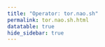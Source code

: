 ```yaml
---
title: "Operator: tor.nao.sh"
permalink: tor.nao.sh.html
datatable: true
hide_sidebar: true
---
```


<div>                        <script type="text/javascript">window.PlotlyConfig = {MathJaxConfig: 'local'};</script>
        <script src="https://cdn.plot.ly/plotly-latest.min.js"></script>                <div id="bd651f0d-2d1e-4b02-a1a5-e7e068839116" class="plotly-graph-div" style="height:100%; width:100%;"></div>            <script type="text/javascript">                                    window.PLOTLYENV=window.PLOTLYENV || {};                                    if (document.getElementById("bd651f0d-2d1e-4b02-a1a5-e7e068839116")) {                    Plotly.newPlot(                        "bd651f0d-2d1e-4b02-a1a5-e7e068839116",                        [{"name": "exit probability (%)", "type": "scatter", "x": ["2019-12-06", "2019-12-07", "2019-12-08", "2019-12-09", "2019-12-10", "2019-12-11", "2019-12-12", "2019-12-13", "2019-12-14", "2019-12-15", "2019-12-16", "2019-12-17", "2019-12-18", "2019-12-19", "2019-12-20", "2019-12-21", "2019-12-22", "2019-12-23", "2019-12-24", "2019-12-25", "2019-12-26", "2019-12-27", "2019-12-28", "2019-12-29", "2019-12-30", "2019-12-31", "2020-01-01", "2020-01-02", "2020-01-03", "2020-01-04", "2020-01-05", "2020-01-06", "2020-01-07", "2020-01-08", "2020-01-09", "2020-01-10", "2020-01-11", "2020-01-12", "2020-01-13", "2020-01-14", "2020-01-15", "2020-01-16", "2020-01-17", "2020-01-18", "2020-01-19", "2020-01-20", "2020-01-21", "2020-01-22", "2020-01-23", "2020-01-24", "2020-01-25", "2020-01-26", "2020-01-27", "2020-01-28", "2020-01-29", "2020-01-30", "2020-01-31", "2020-02-01", "2020-02-02", "2020-02-03", "2020-02-04", "2020-02-05", "2020-02-06", "2020-02-07", "2020-02-08", "2020-02-09", "2020-02-10", "2020-02-11", "2020-02-12", "2020-02-13", "2020-02-14", "2020-02-15", "2020-02-16", "2020-02-17", "2020-02-18", "2020-02-19", "2020-02-20", "2020-02-21", "2020-02-22", "2020-02-23", "2020-02-24", "2020-02-25", "2020-02-26", "2020-02-27", "2020-02-28", "2020-02-29", "2020-02-29", "2020-02-29", "2020-02-29", "2020-02-29", "2020-02-29", "2020-02-29", "2020-02-29", "2020-02-29", "2020-02-29", "2020-02-29", "2020-02-29", "2020-02-29", "2020-02-29", "2020-02-29", "2020-02-29", "2020-02-29", "2020-02-29", "2020-02-29", "2020-02-29", "2020-02-29", "2020-02-29", "2020-02-29", "2020-02-29", "2020-03-01", "2020-03-02", "2020-03-03", "2020-03-04", "2020-03-05", "2020-03-06", "2020-03-07", "2020-03-08", "2020-03-09", "2020-03-10", "2020-03-11", "2020-03-12", "2020-03-13", "2020-03-14", "2020-03-15", "2020-03-16", "2020-03-17", "2020-03-18", "2020-03-19", "2020-03-20", "2020-03-21", "2020-03-22", "2020-03-23", "2020-03-24", "2020-03-25", "2020-03-26", "2020-03-27", "2020-03-28", "2020-03-29", "2020-03-30", "2020-03-31", "2020-04-01", "2020-04-02", "2020-04-03", "2020-04-04", "2020-04-05", "2020-04-06", "2020-04-07", "2020-04-08", "2020-04-09", "2020-04-10", "2020-04-11", "2020-04-12", "2020-04-13", "2020-04-14", "2020-04-15", "2020-04-16", "2020-04-17", "2020-04-18", "2020-04-19", "2020-04-20", "2020-04-21", "2020-04-22", "2020-04-23", "2020-04-24", "2020-04-25", "2020-04-26", "2020-04-27", "2020-04-28", "2020-04-29", "2020-04-30", "2020-05-01", "2020-05-02", "2020-05-03", "2020-05-04", "2020-05-05", "2020-05-06", "2020-05-07", "2020-05-08", "2020-05-09", "2020-05-10", "2020-05-12", "2020-05-12", "2020-05-13", "2020-05-14", "2020-05-15", "2020-05-16", "2020-05-17", "2020-05-18", "2020-05-19", "2020-05-20", "2020-05-20", "2020-05-20", "2020-05-20", "2020-05-20", "2020-05-20", "2020-05-20", "2020-05-20", "2020-05-20", "2020-05-20", "2020-05-20", "2020-05-20", "2020-05-20", "2020-05-20", "2020-05-20", "2020-05-20", "2020-05-20", "2020-05-20", "2020-05-20", "2020-05-20", "2020-05-21", "2020-05-21", "2020-05-21", "2020-05-21", "2020-05-21", "2020-05-21", "2020-05-21", "2020-05-21", "2020-05-21", "2020-05-21", "2020-05-21", "2020-05-21", "2020-05-21", "2020-05-21", "2020-05-21", "2020-05-21", "2020-05-21", "2020-05-21", "2020-05-21", "2020-05-21", "2020-05-21", "2020-05-21", "2020-05-21", "2020-05-22", "2020-05-22", "2020-05-22", "2020-05-22", "2020-05-22", "2020-05-22", "2020-05-22", "2020-05-22", "2020-05-22", "2020-05-22", "2020-05-22", "2020-05-22", "2020-05-22", "2020-05-22", "2020-05-22", "2020-05-22", "2020-05-22", "2020-05-22", "2020-05-22", "2020-05-22", "2020-05-22", "2020-05-22", "2020-05-22", "2020-05-22", "2020-05-23", "2020-05-24", "2020-05-25", "2020-05-26", "2020-05-27", "2020-05-28", "2020-05-29", "2020-05-30", "2020-05-31", "2020-06-01", "2020-06-02", "2020-06-03", "2020-06-04", "2020-06-05", "2020-06-06", "2020-06-07", "2020-06-08", "2020-06-09", "2020-06-10", "2020-06-11", "2020-06-12", "2020-06-13", "2020-06-14", "2020-06-15", "2020-06-16", "2020-06-17", "2020-06-18", "2020-06-19", "2020-06-20", "2020-06-21", "2020-06-22", "2020-06-22", "2020-06-22", "2020-06-22", "2020-06-22", "2020-06-22", "2020-06-22", "2020-06-22", "2020-06-22", "2020-06-22", "2020-06-22", "2020-06-22", "2020-06-22", "2020-06-22", "2020-06-22", "2020-06-22", "2020-06-22", "2020-06-22", "2020-06-22", "2020-06-22", "2020-06-22", "2020-06-22", "2020-06-22", "2020-06-22", "2020-06-23", "2020-06-24", "2020-06-25", "2020-06-26", "2020-06-27", "2020-06-28", "2020-06-29", "2020-06-30", "2020-07-01", "2020-07-02", "2020-07-03", "2020-07-04", "2020-07-05", "2020-07-06", "2020-07-07", "2020-07-08", "2020-07-09", "2020-07-10", "2020-07-11", "2020-07-12", "2020-07-13", "2020-07-14", "2020-07-15", "2020-07-16", "2020-07-17", "2020-07-18", "2020-07-19", "2020-07-20", "2020-07-21", "2020-07-22", "2020-07-23", "2020-07-24", "2020-07-25", "2020-07-26", "2020-07-27", "2020-07-28", "2020-07-29", "2020-07-30", "2020-07-31", "2020-08-01", "2020-08-02", "2020-08-03", "2020-08-04", "2020-08-04", "2020-08-05", "2020-08-06", "2020-08-07", "2020-08-08", "2020-08-09", "2020-08-10", "2020-08-11", "2020-08-12", "2020-08-13", "2020-08-14", "2020-08-15", "2020-08-16", "2020-08-17", "2020-08-18", "2020-08-19", "2020-08-20", "2020-08-21", "2020-08-22", "2020-08-23", "2020-08-24", "2020-08-25", "2020-08-26", "2020-08-27", "2020-08-28", "2020-08-29", "2020-08-30", "2020-08-31", "2020-09-01", "2020-09-02", "2020-09-03", "2020-09-04", "2020-09-05", "2020-09-06", "2020-09-08", "2020-09-09", "2020-09-10", "2020-09-11", "2020-09-12", "2020-09-13", "2020-09-14", "2020-09-15", "2020-09-16", "2020-09-17", "2020-09-18", "2020-09-19", "2020-09-20", "2020-09-21", "2020-09-22", "2020-09-23", "2020-09-24", "2020-09-25", "2020-09-26", "2020-09-27", "2020-09-28", "2020-09-29", "2020-09-30", "2020-10-01", "2020-10-02", "2020-10-03", "2020-10-04", "2020-10-05", "2020-10-06", "2020-10-07", "2020-10-08", "2020-10-09", "2020-10-10", "2020-10-11", "2020-10-12", "2020-10-13", "2020-10-14", "2020-10-15", "2020-10-16", "2020-10-17", "2020-10-18", "2020-10-19", "2020-10-20", "2020-10-21", "2020-10-22", "2020-10-23", "2020-10-24", "2020-10-25", "2020-10-26", "2020-10-27", "2020-10-28", "2020-10-30", "2020-10-31", "2020-11-01", "2020-11-02", "2020-11-03", "2020-11-04", "2020-11-05", "2020-11-06", "2020-11-07", "2020-11-08", "2020-11-09", "2020-11-10", "2020-11-11", "2020-11-12", "2020-11-13", "2020-11-14", "2020-11-15", "2020-11-17", "2020-11-18", "2020-11-19", "2020-11-20", "2020-11-21", "2020-11-22", "2020-11-23", "2020-11-24", "2020-11-25", "2020-11-26", "2020-11-27", "2020-11-28", "2020-11-29", "2020-11-30", "2020-12-01", "2020-12-02", "2020-12-03", "2020-12-04", "2020-12-05", "2020-12-06", "2020-12-07", "2020-12-09", "2020-12-10", "2020-12-11", "2020-12-12", "2020-12-13", "2020-12-14", "2020-12-16", "2020-12-19", "2020-12-20", "2020-12-22", "2020-12-24", "2020-12-25", "2020-12-26", "2020-12-27", "2020-12-28", "2020-12-29", "2020-12-30", "2020-12-31", "2021-01-01", "2021-01-02", "2021-01-03", "2021-01-04", "2021-01-05", "2021-01-07", "2021-01-08", "2021-01-09", "2021-01-10", "2021-01-11", "2021-01-12", "2021-01-13", "2021-01-14", "2021-01-15", "2021-01-16", "2021-01-17", "2021-01-18", "2021-01-19", "2021-01-20", "2021-01-21", "2021-01-22", "2021-01-23", "2021-01-24", "2021-01-25", "2021-01-26", "2021-01-27", "2021-01-28", "2021-01-29", "2021-01-30", "2021-01-31", "2021-02-01", "2021-02-02", "2021-02-03", "2021-02-04", "2021-02-05", "2021-02-06", "2021-02-07", "2021-02-08", "2021-02-09", "2021-02-10", "2021-02-11", "2021-02-12", "2021-02-13", "2021-02-14", "2021-02-15", "2021-02-16", "2021-02-17", "2021-02-18", "2021-02-19", "2021-02-20", "2021-02-21", "2021-02-22", "2021-02-23", "2021-02-24", "2021-02-25", "2021-02-26", "2021-02-27", "2021-02-28", "2021-03-01", "2021-03-02", "2021-03-03", "2021-03-04", "2021-03-05", "2021-03-06", "2021-03-07", "2021-03-08", "2021-03-09", "2021-03-10", "2021-03-11", "2021-03-13", "2021-03-14", "2021-03-15", "2021-03-16", "2021-03-17", "2021-03-18", "2021-03-19", "2021-03-20", "2021-03-21", "2021-03-22", "2021-03-23", "2021-03-24", "2021-03-25", "2021-03-26", "2021-03-27", "2021-03-28", "2021-03-29", "2021-03-30", "2021-03-31", "2021-04-01", "2021-04-02", "2021-04-03", "2021-04-04", "2021-04-05", "2021-04-06", "2021-04-07", "2021-04-08", "2021-04-09", "2021-04-10", "2021-04-11", "2021-04-12", "2021-04-13", "2021-04-14", "2021-04-15", "2021-04-16", "2021-04-17", "2021-04-18", "2021-04-19", "2021-04-20", "2021-04-21", "2021-04-22", "2021-04-23", "2021-04-24", "2021-04-25", "2021-04-26", "2021-04-27", "2021-04-28", "2021-04-29", "2021-04-30", "2021-05-01", "2021-05-02", "2021-05-03", "2021-05-04", "2021-05-05", "2021-05-06", "2021-05-07", "2021-05-08", "2021-05-09", "2021-05-10", "2021-05-11", "2021-05-12", "2021-05-13", "2021-05-14", "2021-05-15", "2021-05-16", "2021-05-17", "2021-05-18", "2021-05-19", "2021-05-20", "2021-05-21", "2021-05-22", "2021-05-23", "2021-05-24", "2021-05-25", "2021-05-26", "2021-05-27", "2021-05-28", "2021-05-29", "2021-05-30", "2021-05-31", "2021-06-01", "2021-06-02", "2021-06-03", "2021-06-04", "2021-06-05", "2021-06-06", "2021-06-07", "2021-06-09", "2021-06-10", "2021-06-11", "2021-06-12", "2021-06-13", "2021-06-14", "2021-06-15", "2021-06-16", "2021-06-17", "2021-06-18", "2021-06-19", "2021-06-20", "2021-06-21", "2021-06-22", "2021-06-23", "2021-06-24", "2021-06-25", "2021-06-26", "2021-06-27", "2021-06-28", "2021-06-29", "2021-06-30", "2021-07-01", "2021-07-02", "2021-07-03", "2021-07-04", "2021-07-05", "2021-07-06", "2021-07-07", "2021-07-08", "2021-07-09", "2021-07-10", "2021-07-11", "2021-07-12", "2021-07-13", "2021-07-14", "2021-07-15", "2021-07-16", "2021-07-17", "2021-07-18", "2021-07-19", "2021-07-20"], "xaxis": "x", "y": [0.0, 0.0, 0.0, 0.0, 0.0, 0.0, 0.0, 0.0, 0.0, 0.0, 0.0, 0.0, 0.0, 0.0, 0.0, 0.0, 0.0, 0.0, 0.0, 0.0, 0.0, 0.0, 0.0, 0.0, 0.0, 0.0, 0.0, 0.0, 0.0, 0.0, 0.0, 0.0, 0.0, 0.0, 0.0, 0.0, 0.0, 0.0, 0.0, 0.0, 0.0, 0.0, 0.0, 0.0, 0.0, 0.0, 0.0, 0.0, 0.0, 0.0, 0.0, 0.0, 0.0, 0.0, 0.0, 0.0, 0.0, 0.0, 0.0, 0.0, 0.0, 0.0, 0.0, 0.0, 0.0, 0.0, 0.0, 0.0, 0.0, 0.0, 0.0, 0.0, 0.0, 0.0, 0.0, 0.0, 0.0, 0.0, 0.0, 0.0, 0.0, 0.0, 0.0, 0.0, 0.0, 0.0, 0.0, 0.0, 0.0, 0.0, 0.0, 0.0, 0.0, 0.0, 0.0, 0.0, 0.0, 0.0, 0.0, 0.0, 0.0, 0.0, 0.0, 0.0, 0.0, 0.0, 0.0, 0.0, 0.0, 0.0, 0.0, 0.0, 0.0, 0.0, 0.0, 0.0, 0.0, 0.0, 0.0, 0.0, 0.0, 0.0, 0.0, 0.0, 0.0, 0.0, 0.0, 0.0, 0.0, 0.0, 0.0, 0.0, 0.0, 0.0, 0.0, 0.0, 0.0, 0.0, 0.0, 0.0, 0.0, 0.0, 0.0, 0.0, 0.0, 0.0, 0.0, 0.0, 0.0, 0.0, 0.0, 0.0, 0.0, 0.0, 0.0, 0.0, 0.0, 0.0, 0.0, 0.0, 0.0, 0.0, 0.0, 0.0, 0.0, 0.0, 0.0, 0.0, 0.0, 0.0, 0.0, 0.0, 0.0, 0.0, 0.0, 0.0, 0.0, 0.0, 0.0, 0.0, 0.0, 0.0, 0.0, 0.0, 0.0, 0.0, 0.0, 0.0, 0.0, 0.0, 0.0, 0.0, 0.0, 0.0, 0.0, 0.0, 0.0, 0.0, 0.0, 0.0, 0.0, 0.0, 0.0, 0.0, 0.0, 0.0, 0.0, 0.0, 0.0, 0.0, 0.0, 0.0, 0.0, 0.0, 0.0, 0.0, 0.0, 0.0, 0.0, 0.0, 0.0, 0.0, 0.0, 0.0, 0.0, 0.0, 0.0, 0.0, 0.0, 0.0, 0.0, 0.0, 0.0, 0.0, 0.0, 0.0, 0.0, 0.0, 0.0, 0.0, 0.0, 0.0, 0.0, 0.0, 0.0, 0.0, 0.0, 0.0, 0.0, 0.0, 0.0, 0.0, 0.0, 0.0, 0.0, 0.0, 0.0, 0.0, 0.0, 0.0, 0.0, 0.0, 0.0, 0.0, 0.0, 0.0, 0.0, 0.0, 0.0, 0.0, 0.0, 0.0, 0.0, 0.0, 0.0, 0.0, 0.0, 0.0, 0.0, 0.0, 0.0, 0.0, 0.0, 0.0, 0.0, 0.0, 0.0, 0.0, 0.0, 0.0, 0.0, 0.0, 0.0, 0.0, 0.0, 0.0, 0.0, 0.0, 0.0, 0.0, 0.0, 0.0, 0.0, 0.0, 0.0, 0.0, 0.0, 0.0, 0.0, 0.0, 0.0, 0.0, 0.0, 0.0, 0.0, 0.0, 0.0, 0.0, 0.0, 0.0, 0.0, 0.0, 0.0, 0.0, 0.0, 0.0, 0.0, 0.0, 0.0, 0.0, 0.0, 0.0, 0.0, 0.0, 0.0, 0.0, 0.0, 0.0, 0.0, 0.0, 0.0, 0.0, 0.0, 0.0, 0.0, 0.0, 0.0, 0.0, 0.0, 0.0, 0.0, 0.0, 0.0, 0.0, 0.0, 0.0, 0.0, 0.0, 0.0, 0.0, 0.0, 0.0, 0.0, 0.0, 0.0, 0.0, 0.0, 0.0, 0.0, 0.0, 0.0, 0.0, 0.0, 0.0, 0.0, 0.0, 0.0, 0.0, 0.0, 0.0, 0.0, 0.0, 0.0, 0.0, 0.0, 0.0, 0.0, null, 0.0, 0.0, 0.0, 0.0, 0.0, 0.0, 0.0, 0.0, 0.0, 0.0, 0.0, 0.0, 0.0, 0.0, 0.0, 0.0, 0.0, 0.0, 0.0, 0.0, 0.0, 0.0, 0.0, 0.0, 0.0, 0.0, 0.0, 0.0, 0.0, 0.0, 0.0, 0.0, 0.0, 0.0, 0.0, 0.0, 0.0, 0.0, 0.0, 0.0, 0.0, 0.0, 0.0, 0.0, 0.0, 0.0, 0.0, 0.0, 0.0, 0.0, 0.0, 0.0, 0.0, 0.0, 0.0, 0.0, 0.0, 0.0, 0.0, 0.0, 0.0, 0.0, 0.0, 0.0, 0.0, 0.0, 0.0, 0.0, 0.0, 0.0, 0.0, 0.0, 0.0, 0.0, 0.0, 0.0, 0.0, 0.0, 0.0, 0.0, 0.0, 0.0, 0.0, 0.0, 0.0, 0.0, 0.0, 0.0, 0.0, 0.0, 0.0, 0.0, 0.0, 0.0, 0.0, 0.0, 0.0, 0.0, 0.0, 0.0, 0.0, 0.0, 0.0, 0.0, 0.0, 0.0, 0.0, 0.0, 0.0, 0.0, 0.0, 0.0, 0.0, 0.0, 0.0, 0.0, 0.0, 0.0, 0.0, 0.0, 0.0, 0.0, 0.0, 0.0, 0.0, 0.0, 0.0, 0.0, 0.0, 0.0, 0.0, 0.0, 0.0, 0.0, 0.0, 0.0, 0.0, 0.0, 0.0, 0.0, 0.0, 0.0, 0.0, 0.0, 0.0, 0.0, 0.0, 0.0, 0.0, 0.0, 0.0, 0.0, 0.0, 0.0, 0.0, 0.0, 0.0, 0.0, 0.0, 0.0, 0.0, 0.0, 0.0, 0.0, 0.0, 0.0, 0.0, 0.0, 0.0, 0.0, 0.0, 0.0, 0.0, 0.0, 0.0, 0.0, 0.0, 0.0, 0.0, 0.0, 0.0, 0.0, 0.0, 0.0, 0.0, 0.0, 0.0, 0.0, 0.0, 0.0, 0.0, 0.0, 0.0, 0.0, 0.0, 0.0, 0.0, 0.0, 0.0, 0.0, 0.0, 0.0, 0.0, 0.0, 0.0, 0.0, 0.0, 0.0, 0.0, 0.0, 0.0, 0.0, 0.0, 0.0, 0.0, 0.0, 0.0, 0.0, 0.0, 0.0, 0.0, 0.0, 0.0, 0.0, 0.0, 0.0, 0.0, 0.0, 0.0, 0.0, 0.0, 0.0, 0.0, 0.0, 0.0, 0.0, 0.0, 0.0, 0.0, 0.0, 0.0, 0.0, 0.0, 0.0, 0.0, 0.0, 0.0, 0.0, 0.0, 0.0, 0.0, 0.0, 0.0, 0.0, 0.0, 0.0, 0.0, 0.0, 0.0, 0.0, 0.0, 0.0, 0.0, 0.0, 0.0, 0.0, 0.0, 0.0, 0.0, 0.0, 0.0, 0.0, 0.0, 0.0, 0.0, 0.0, 0.0, 0.0, 0.0, 0.0, 0.0, 0.0, 0.0, 0.0, 0.0, 0.0, 0.0, 0.0, 0.0, 0.0, 0.0, 0.0, 0.0, 0.0, 0.0, 0.0, 0.0, 0.0, 0.0, 0.0, 0.0, 0.0, 0.0, 0.0], "yaxis": "y"}, {"name": "guard probability (%)", "type": "scatter", "x": ["2019-12-06", "2019-12-07", "2019-12-08", "2019-12-09", "2019-12-10", "2019-12-11", "2019-12-12", "2019-12-13", "2019-12-14", "2019-12-15", "2019-12-16", "2019-12-17", "2019-12-18", "2019-12-19", "2019-12-20", "2019-12-21", "2019-12-22", "2019-12-23", "2019-12-24", "2019-12-25", "2019-12-26", "2019-12-27", "2019-12-28", "2019-12-29", "2019-12-30", "2019-12-31", "2020-01-01", "2020-01-02", "2020-01-03", "2020-01-04", "2020-01-05", "2020-01-06", "2020-01-07", "2020-01-08", "2020-01-09", "2020-01-10", "2020-01-11", "2020-01-12", "2020-01-13", "2020-01-14", "2020-01-15", "2020-01-16", "2020-01-17", "2020-01-18", "2020-01-19", "2020-01-20", "2020-01-21", "2020-01-22", "2020-01-23", "2020-01-24", "2020-01-25", "2020-01-26", "2020-01-27", "2020-01-28", "2020-01-29", "2020-01-30", "2020-01-31", "2020-02-01", "2020-02-02", "2020-02-03", "2020-02-04", "2020-02-05", "2020-02-06", "2020-02-07", "2020-02-08", "2020-02-09", "2020-02-10", "2020-02-11", "2020-02-12", "2020-02-13", "2020-02-14", "2020-02-15", "2020-02-16", "2020-02-17", "2020-02-18", "2020-02-19", "2020-02-20", "2020-02-21", "2020-02-22", "2020-02-23", "2020-02-24", "2020-02-25", "2020-02-26", "2020-02-27", "2020-02-28", "2020-02-29", "2020-02-29", "2020-02-29", "2020-02-29", "2020-02-29", "2020-02-29", "2020-02-29", "2020-02-29", "2020-02-29", "2020-02-29", "2020-02-29", "2020-02-29", "2020-02-29", "2020-02-29", "2020-02-29", "2020-02-29", "2020-02-29", "2020-02-29", "2020-02-29", "2020-02-29", "2020-02-29", "2020-02-29", "2020-02-29", "2020-02-29", "2020-03-01", "2020-03-02", "2020-03-03", "2020-03-04", "2020-03-05", "2020-03-06", "2020-03-07", "2020-03-08", "2020-03-09", "2020-03-10", "2020-03-11", "2020-03-12", "2020-03-13", "2020-03-14", "2020-03-15", "2020-03-16", "2020-03-17", "2020-03-18", "2020-03-19", "2020-03-20", "2020-03-21", "2020-03-22", "2020-03-23", "2020-03-24", "2020-03-25", "2020-03-26", "2020-03-27", "2020-03-28", "2020-03-29", "2020-03-30", "2020-03-31", "2020-04-01", "2020-04-02", "2020-04-03", "2020-04-04", "2020-04-05", "2020-04-06", "2020-04-07", "2020-04-08", "2020-04-09", "2020-04-10", "2020-04-11", "2020-04-12", "2020-04-13", "2020-04-14", "2020-04-15", "2020-04-16", "2020-04-17", "2020-04-18", "2020-04-19", "2020-04-20", "2020-04-21", "2020-04-22", "2020-04-23", "2020-04-24", "2020-04-25", "2020-04-26", "2020-04-27", "2020-04-28", "2020-04-29", "2020-04-30", "2020-05-01", "2020-05-02", "2020-05-03", "2020-05-04", "2020-05-05", "2020-05-06", "2020-05-07", "2020-05-08", "2020-05-09", "2020-05-10", "2020-05-12", "2020-05-12", "2020-05-13", "2020-05-14", "2020-05-15", "2020-05-16", "2020-05-17", "2020-05-18", "2020-05-19", "2020-05-20", "2020-05-20", "2020-05-20", "2020-05-20", "2020-05-20", "2020-05-20", "2020-05-20", "2020-05-20", "2020-05-20", "2020-05-20", "2020-05-20", "2020-05-20", "2020-05-20", "2020-05-20", "2020-05-20", "2020-05-20", "2020-05-20", "2020-05-20", "2020-05-20", "2020-05-20", "2020-05-21", "2020-05-21", "2020-05-21", "2020-05-21", "2020-05-21", "2020-05-21", "2020-05-21", "2020-05-21", "2020-05-21", "2020-05-21", "2020-05-21", "2020-05-21", "2020-05-21", "2020-05-21", "2020-05-21", "2020-05-21", "2020-05-21", "2020-05-21", "2020-05-21", "2020-05-21", "2020-05-21", "2020-05-21", "2020-05-21", "2020-05-22", "2020-05-22", "2020-05-22", "2020-05-22", "2020-05-22", "2020-05-22", "2020-05-22", "2020-05-22", "2020-05-22", "2020-05-22", "2020-05-22", "2020-05-22", "2020-05-22", "2020-05-22", "2020-05-22", "2020-05-22", "2020-05-22", "2020-05-22", "2020-05-22", "2020-05-22", "2020-05-22", "2020-05-22", "2020-05-22", "2020-05-22", "2020-05-23", "2020-05-24", "2020-05-25", "2020-05-26", "2020-05-27", "2020-05-28", "2020-05-29", "2020-05-30", "2020-05-31", "2020-06-01", "2020-06-02", "2020-06-03", "2020-06-04", "2020-06-05", "2020-06-06", "2020-06-07", "2020-06-08", "2020-06-09", "2020-06-10", "2020-06-11", "2020-06-12", "2020-06-13", "2020-06-14", "2020-06-15", "2020-06-16", "2020-06-17", "2020-06-18", "2020-06-19", "2020-06-20", "2020-06-21", "2020-06-22", "2020-06-22", "2020-06-22", "2020-06-22", "2020-06-22", "2020-06-22", "2020-06-22", "2020-06-22", "2020-06-22", "2020-06-22", "2020-06-22", "2020-06-22", "2020-06-22", "2020-06-22", "2020-06-22", "2020-06-22", "2020-06-22", "2020-06-22", "2020-06-22", "2020-06-22", "2020-06-22", "2020-06-22", "2020-06-22", "2020-06-22", "2020-06-23", "2020-06-24", "2020-06-25", "2020-06-26", "2020-06-27", "2020-06-28", "2020-06-29", "2020-06-30", "2020-07-01", "2020-07-02", "2020-07-03", "2020-07-04", "2020-07-05", "2020-07-06", "2020-07-07", "2020-07-08", "2020-07-09", "2020-07-10", "2020-07-11", "2020-07-12", "2020-07-13", "2020-07-14", "2020-07-15", "2020-07-16", "2020-07-17", "2020-07-18", "2020-07-19", "2020-07-20", "2020-07-21", "2020-07-22", "2020-07-23", "2020-07-24", "2020-07-25", "2020-07-26", "2020-07-27", "2020-07-28", "2020-07-29", "2020-07-30", "2020-07-31", "2020-08-01", "2020-08-02", "2020-08-03", "2020-08-04", "2020-08-04", "2020-08-05", "2020-08-06", "2020-08-07", "2020-08-08", "2020-08-09", "2020-08-10", "2020-08-11", "2020-08-12", "2020-08-13", "2020-08-14", "2020-08-15", "2020-08-16", "2020-08-17", "2020-08-18", "2020-08-19", "2020-08-20", "2020-08-21", "2020-08-22", "2020-08-23", "2020-08-24", "2020-08-25", "2020-08-26", "2020-08-27", "2020-08-28", "2020-08-29", "2020-08-30", "2020-08-31", "2020-09-01", "2020-09-02", "2020-09-03", "2020-09-04", "2020-09-05", "2020-09-06", "2020-09-08", "2020-09-09", "2020-09-10", "2020-09-11", "2020-09-12", "2020-09-13", "2020-09-14", "2020-09-15", "2020-09-16", "2020-09-17", "2020-09-18", "2020-09-19", "2020-09-20", "2020-09-21", "2020-09-22", "2020-09-23", "2020-09-24", "2020-09-25", "2020-09-26", "2020-09-27", "2020-09-28", "2020-09-29", "2020-09-30", "2020-10-01", "2020-10-02", "2020-10-03", "2020-10-04", "2020-10-05", "2020-10-06", "2020-10-07", "2020-10-08", "2020-10-09", "2020-10-10", "2020-10-11", "2020-10-12", "2020-10-13", "2020-10-14", "2020-10-15", "2020-10-16", "2020-10-17", "2020-10-18", "2020-10-19", "2020-10-20", "2020-10-21", "2020-10-22", "2020-10-23", "2020-10-24", "2020-10-25", "2020-10-26", "2020-10-27", "2020-10-28", "2020-10-30", "2020-10-31", "2020-11-01", "2020-11-02", "2020-11-03", "2020-11-04", "2020-11-05", "2020-11-06", "2020-11-07", "2020-11-08", "2020-11-09", "2020-11-10", "2020-11-11", "2020-11-12", "2020-11-13", "2020-11-14", "2020-11-15", "2020-11-17", "2020-11-18", "2020-11-19", "2020-11-20", "2020-11-21", "2020-11-22", "2020-11-23", "2020-11-24", "2020-11-25", "2020-11-26", "2020-11-27", "2020-11-28", "2020-11-29", "2020-11-30", "2020-12-01", "2020-12-02", "2020-12-03", "2020-12-04", "2020-12-05", "2020-12-06", "2020-12-07", "2020-12-09", "2020-12-10", "2020-12-11", "2020-12-12", "2020-12-13", "2020-12-14", "2020-12-16", "2020-12-19", "2020-12-20", "2020-12-22", "2020-12-24", "2020-12-25", "2020-12-26", "2020-12-27", "2020-12-28", "2020-12-29", "2020-12-30", "2020-12-31", "2021-01-01", "2021-01-02", "2021-01-03", "2021-01-04", "2021-01-05", "2021-01-07", "2021-01-08", "2021-01-09", "2021-01-10", "2021-01-11", "2021-01-12", "2021-01-13", "2021-01-14", "2021-01-15", "2021-01-16", "2021-01-17", "2021-01-18", "2021-01-19", "2021-01-20", "2021-01-21", "2021-01-22", "2021-01-23", "2021-01-24", "2021-01-25", "2021-01-26", "2021-01-27", "2021-01-28", "2021-01-29", "2021-01-30", "2021-01-31", "2021-02-01", "2021-02-02", "2021-02-03", "2021-02-04", "2021-02-05", "2021-02-06", "2021-02-07", "2021-02-08", "2021-02-09", "2021-02-10", "2021-02-11", "2021-02-12", "2021-02-13", "2021-02-14", "2021-02-15", "2021-02-16", "2021-02-17", "2021-02-18", "2021-02-19", "2021-02-20", "2021-02-21", "2021-02-22", "2021-02-23", "2021-02-24", "2021-02-25", "2021-02-26", "2021-02-27", "2021-02-28", "2021-03-01", "2021-03-02", "2021-03-03", "2021-03-04", "2021-03-05", "2021-03-06", "2021-03-07", "2021-03-08", "2021-03-09", "2021-03-10", "2021-03-11", "2021-03-13", "2021-03-14", "2021-03-15", "2021-03-16", "2021-03-17", "2021-03-18", "2021-03-19", "2021-03-20", "2021-03-21", "2021-03-22", "2021-03-23", "2021-03-24", "2021-03-25", "2021-03-26", "2021-03-27", "2021-03-28", "2021-03-29", "2021-03-30", "2021-03-31", "2021-04-01", "2021-04-02", "2021-04-03", "2021-04-04", "2021-04-05", "2021-04-06", "2021-04-07", "2021-04-08", "2021-04-09", "2021-04-10", "2021-04-11", "2021-04-12", "2021-04-13", "2021-04-14", "2021-04-15", "2021-04-16", "2021-04-17", "2021-04-18", "2021-04-19", "2021-04-20", "2021-04-21", "2021-04-22", "2021-04-23", "2021-04-24", "2021-04-25", "2021-04-26", "2021-04-27", "2021-04-28", "2021-04-29", "2021-04-30", "2021-05-01", "2021-05-02", "2021-05-03", "2021-05-04", "2021-05-05", "2021-05-06", "2021-05-07", "2021-05-08", "2021-05-09", "2021-05-10", "2021-05-11", "2021-05-12", "2021-05-13", "2021-05-14", "2021-05-15", "2021-05-16", "2021-05-17", "2021-05-18", "2021-05-19", "2021-05-20", "2021-05-21", "2021-05-22", "2021-05-23", "2021-05-24", "2021-05-25", "2021-05-26", "2021-05-27", "2021-05-28", "2021-05-29", "2021-05-30", "2021-05-31", "2021-06-01", "2021-06-02", "2021-06-03", "2021-06-04", "2021-06-05", "2021-06-06", "2021-06-07", "2021-06-09", "2021-06-10", "2021-06-11", "2021-06-12", "2021-06-13", "2021-06-14", "2021-06-15", "2021-06-16", "2021-06-17", "2021-06-18", "2021-06-19", "2021-06-20", "2021-06-21", "2021-06-22", "2021-06-23", "2021-06-24", "2021-06-25", "2021-06-26", "2021-06-27", "2021-06-28", "2021-06-29", "2021-06-30", "2021-07-01", "2021-07-02", "2021-07-03", "2021-07-04", "2021-07-05", "2021-07-06", "2021-07-07", "2021-07-08", "2021-07-09", "2021-07-10", "2021-07-11", "2021-07-12", "2021-07-13", "2021-07-14", "2021-07-15", "2021-07-16", "2021-07-17", "2021-07-18", "2021-07-19", "2021-07-20"], "xaxis": "x", "y": [0.0, 0.0, 0.0, 0.0, 0.0, 0.0, 0.0, 0.0, 0.0, 0.0, 0.0, 0.0, 0.0, 0.0, 0.0, 0.0, 0.0, 0.0, 0.0, 0.0, 0.0, 0.0, 0.0, 0.0, 0.0, 0.0, 0.0, 0.0, 0.0, 0.0, 0.0, 0.0, 0.0, 0.0, 0.0, 0.0, 0.0, 0.0, 0.0, 0.0, 0.0, 0.0, 0.0, 0.0, 0.0, 0.0, 0.0, 0.0, 0.0, 0.0, 0.0, 0.0, 0.0, 0.0, 0.0, 0.01, 0.01, 0.0, 0.01, 0.0, 0.0, 0.01, 0.01, 0.01, 0.0, 0.0, 0.0, 0.0, 0.0, 0.0, 0.0, 0.0, 0.0, 0.0, 0.0, 0.0, 0.0, 0.0, 0.0, 0.0, 0.0, 0.0, 0.0, 0.0, 0.0, 0.0, 0.0, 0.0, 0.0, 0.0, 0.0, 0.0, 0.0, 0.0, 0.0, 0.0, 0.0, 0.0, 0.0, 0.0, 0.0, 0.0, 0.0, 0.0, 0.0, 0.0, 0.0, 0.0, 0.0, 0.0, 0.0, 0.0, 0.0, 0.0, 0.0, 0.0, 0.0, 0.0, 0.0, 0.0, 0.0, 0.0, 0.0, 0.0, 0.0, 0.0, 0.0, 0.0, 0.0, 0.0, 0.0, 0.0, 0.0, 0.0, 0.0, 0.0, 0.0, 0.0, 0.0, 0.0, 0.0, 0.0, 0.0, 0.0, 0.0, 0.0, 0.0, 0.0, 0.0, 0.0, 0.0, 0.0, 0.0, 0.0, 0.0, 0.0, 0.0, 0.0, 0.0, 0.0, 0.0, 0.0, 0.0, 0.0, 0.0, 0.0, 0.0, 0.0, 0.0, 0.0, 0.0, 0.0, 0.0, 0.0, 0.0, 0.0, 0.0, 0.0, 0.0, 0.0, 0.0, 0.0, 0.0, 0.0, 0.0, 0.0, 0.0, 0.0, 0.0, 0.0, 0.0, 0.0, 0.0, 0.0, 0.0, 0.0, 0.0, 0.0, 0.0, 0.0, 0.0, 0.0, 0.0, 0.0, 0.0, 0.0, 0.0, 0.0, 0.0, 0.0, 0.0, 0.0, 0.0, 0.0, 0.0, 0.0, 0.0, 0.0, 0.0, 0.0, 0.0, 0.0, 0.0, 0.0, 0.0, 0.0, 0.0, 0.0, 0.0, 0.0, 0.0, 0.0, 0.0, 0.0, 0.0, 0.0, 0.0, 0.0, 0.0, 0.0, 0.0, 0.0, 0.0, 0.0, 0.0, 0.0, 0.0, 0.0, 0.0, 0.0, 0.0, 0.0, 0.0, 0.0, 0.0, 0.0, 0.0, 0.0, 0.0, 0.0, 0.0, 0.0, 0.0, 0.0, 0.0, 0.0, 0.0, 0.0, 0.0, 0.0, 0.0, 0.0, 0.0, 0.0, 0.0, 0.0, 0.0, 0.0, 0.0, 0.0, 0.0, 0.0, 0.0, 0.0, 0.0, 0.0, 0.0, 0.0, 0.0, 0.0, 0.0, 0.0, 0.0, 0.0, 0.0, 0.0, 0.0, 0.0, 0.0, 0.0, 0.0, 0.0, 0.0, 0.0, 0.0, 0.0, 0.0, 0.0, 0.0, 0.0, 0.0, 0.0, 0.0, 0.0, 0.0, 0.0, 0.0, 0.0, 0.0, 0.0, 0.0, 0.0, 0.0, 0.0, 0.0, 0.0, 0.0, 0.0, 0.0, 0.0, 0.0, 0.0, 0.0, 0.0, 0.0, 0.0, 0.0, 0.0, 0.0, 0.0, 0.0, 0.0, 0.0, 0.0, 0.0, 0.0, 0.0, 0.0, 0.0, 0.0, 0.0, 0.0, 0.0, 0.0, 0.0, 0.0, 0.0, 0.0, 0.0, 0.0, 0.0, 0.0, 0.0, 0.0, 0.0, 0.0, 0.0, 0.0, 0.0, 0.0, 0.0, 0.0, 0.0, 0.0, 0.0, 0.0, 0.0, 0.0, 0.0, 0.0, 0.0, 0.0, 0.0, 0.0, 0.0, 0.0, 0.0, null, 0.0, 0.0, 0.0, 0.0, 0.0, 0.0, 0.0, 0.0, 0.0, 0.0, 0.0, 0.0, 0.0, 0.0, 0.0, 0.0, 0.0, 0.0, 0.0, 0.0, 0.0, 0.0, 0.0, 0.0, 0.0, 0.0, 0.0, 0.0, 0.0, 0.0, 0.0, 0.0, 0.0, 0.0, 0.0, 0.0, 0.0, 0.0, 0.0, 0.0, 0.0, 0.0, 0.0, 0.0, 0.0, 0.0, 0.0, 0.0, 0.0, 0.0, 0.0, 0.0, 0.0, 0.0, 0.0, 0.0, 0.0, 0.0, 0.0, 0.0, 0.0, 0.0, 0.0, 0.0, 0.0, 0.0, 0.0, 0.0, 0.0, 0.0, 0.0, 0.0, 0.0, 0.0, 0.0, 0.0, 0.0, 0.0, 0.0, 0.0, 0.0, 0.0, 0.0, 0.0, 0.0, 0.0, 0.0, 0.0, 0.0, 0.01, 0.01, 0.01, 0.01, 0.01, 0.01, 0.01, 0.01, 0.01, 0.01, 0.01, 0.01, 0.01, 0.01, 0.01, 0.01, 0.01, 0.01, 0.01, 0.01, 0.01, 0.01, 0.01, 0.01, 0.02, 0.02, 0.01, 0.02, 0.01, 0.01, 0.01, 0.02, 0.02, 0.02, 0.01, 0.01, 0.01, 0.01, 0.01, 0.01, 0.01, 0.01, 0.01, 0.01, 0.01, 0.01, 0.01, 0.01, 0.01, 0.01, 0.01, 0.01, 0.01, 0.01, 0.01, 0.01, 0.01, 0.02, 0.01, 0.01, 0.01, 0.01, 0.01, 0.01, 0.01, 0.01, 0.01, 0.01, 0.01, 0.01, 0.01, 0.01, 0.01, 0.01, 0.01, 0.01, 0.01, 0.01, 0.01, 0.01, 0.01, 0.01, 0.01, 0.01, 0.01, 0.01, 0.01, 0.01, 0.01, 0.01, 0.01, 0.01, 0.01, 0.01, 0.01, 0.01, 0.01, 0.01, 0.01, 0.01, 0.01, 0.01, 0.01, 0.01, 0.01, 0.01, 0.01, 0.02, 0.01, 0.01, 0.01, 0.01, 0.01, 0.01, 0.01, 0.01, 0.01, 0.01, 0.01, 0.01, 0.01, 0.01, 0.01, 0.01, 0.01, 0.01, 0.01, 0.01, 0.01, 0.01, 0.01, 0.01, 0.01, 0.01, 0.01, 0.0, 0.01, 0.01, 0.01, 0.01, 0.01, 0.01, 0.01, 0.01, 0.01, 0.01, 0.01, 0.01, 0.01, 0.01, 0.01, 0.05, 0.05, 0.05, 0.05, 0.06, 0.05, 0.05, 0.06, 0.05, 0.05, 0.05, 0.05, 0.05, 0.05, 0.05, 0.05, 0.05, 0.06, 0.06, 0.08, 0.09, 0.09, 0.07, 0.07, 0.07, 0.07, 0.06, 0.07, 0.07, 0.07, 0.07, 0.07, 0.07, 0.07, 0.07, 0.06, 0.06, 0.06, 0.07, 0.07, 0.06, 0.06, 0.06, 0.06, 0.06, 0.06, 0.06, 0.06, 0.06, 0.06, 0.06, 0.07, 0.07, 0.06, 0.06, 0.06, 0.06, 0.06, 0.06, 0.06, 0.06, 0.06, 0.05, 0.05], "yaxis": "y"}, {"name": "advertised bandwidth", "type": "scatter", "x": ["2019-12-06", "2019-12-07", "2019-12-08", "2019-12-09", "2019-12-10", "2019-12-11", "2019-12-12", "2019-12-13", "2019-12-14", "2019-12-15", "2019-12-16", "2019-12-17", "2019-12-18", "2019-12-19", "2019-12-20", "2019-12-21", "2019-12-22", "2019-12-23", "2019-12-24", "2019-12-25", "2019-12-26", "2019-12-27", "2019-12-28", "2019-12-29", "2019-12-30", "2019-12-31", "2020-01-01", "2020-01-02", "2020-01-03", "2020-01-04", "2020-01-05", "2020-01-06", "2020-01-07", "2020-01-08", "2020-01-09", "2020-01-10", "2020-01-11", "2020-01-12", "2020-01-13", "2020-01-14", "2020-01-15", "2020-01-16", "2020-01-17", "2020-01-18", "2020-01-19", "2020-01-20", "2020-01-21", "2020-01-22", "2020-01-23", "2020-01-24", "2020-01-25", "2020-01-26", "2020-01-27", "2020-01-28", "2020-01-29", "2020-01-30", "2020-01-31", "2020-02-01", "2020-02-02", "2020-02-03", "2020-02-04", "2020-02-05", "2020-02-06", "2020-02-07", "2020-02-08", "2020-02-09", "2020-02-10", "2020-02-11", "2020-02-12", "2020-02-13", "2020-02-14", "2020-02-15", "2020-02-16", "2020-02-17", "2020-02-18", "2020-02-19", "2020-02-20", "2020-02-21", "2020-02-22", "2020-02-23", "2020-02-24", "2020-02-25", "2020-02-26", "2020-02-27", "2020-02-28", "2020-02-29", "2020-02-29", "2020-02-29", "2020-02-29", "2020-02-29", "2020-02-29", "2020-02-29", "2020-02-29", "2020-02-29", "2020-02-29", "2020-02-29", "2020-02-29", "2020-02-29", "2020-02-29", "2020-02-29", "2020-02-29", "2020-02-29", "2020-02-29", "2020-02-29", "2020-02-29", "2020-02-29", "2020-02-29", "2020-02-29", "2020-02-29", "2020-03-01", "2020-03-02", "2020-03-03", "2020-03-04", "2020-03-05", "2020-03-06", "2020-03-07", "2020-03-08", "2020-03-09", "2020-03-10", "2020-03-11", "2020-03-12", "2020-03-13", "2020-03-14", "2020-03-15", "2020-03-16", "2020-03-17", "2020-03-18", "2020-03-19", "2020-03-20", "2020-03-21", "2020-03-22", "2020-03-23", "2020-03-24", "2020-03-25", "2020-03-26", "2020-03-27", "2020-03-28", "2020-03-29", "2020-03-30", "2020-03-31", "2020-04-01", "2020-04-02", "2020-04-03", "2020-04-04", "2020-04-05", "2020-04-06", "2020-04-07", "2020-04-08", "2020-04-09", "2020-04-10", "2020-04-11", "2020-04-12", "2020-04-13", "2020-04-14", "2020-04-15", "2020-04-16", "2020-04-17", "2020-04-18", "2020-04-19", "2020-04-20", "2020-04-21", "2020-04-22", "2020-04-23", "2020-04-24", "2020-04-25", "2020-04-26", "2020-04-27", "2020-04-28", "2020-04-29", "2020-04-30", "2020-05-01", "2020-05-02", "2020-05-03", "2020-05-04", "2020-05-05", "2020-05-06", "2020-05-07", "2020-05-08", "2020-05-09", "2020-05-10", "2020-05-12", "2020-05-12", "2020-05-13", "2020-05-14", "2020-05-15", "2020-05-16", "2020-05-17", "2020-05-18", "2020-05-19", "2020-05-20", "2020-05-20", "2020-05-20", "2020-05-20", "2020-05-20", "2020-05-20", "2020-05-20", "2020-05-20", "2020-05-20", "2020-05-20", "2020-05-20", "2020-05-20", "2020-05-20", "2020-05-20", "2020-05-20", "2020-05-20", "2020-05-20", "2020-05-20", "2020-05-20", "2020-05-20", "2020-05-21", "2020-05-21", "2020-05-21", "2020-05-21", "2020-05-21", "2020-05-21", "2020-05-21", "2020-05-21", "2020-05-21", "2020-05-21", "2020-05-21", "2020-05-21", "2020-05-21", "2020-05-21", "2020-05-21", "2020-05-21", "2020-05-21", "2020-05-21", "2020-05-21", "2020-05-21", "2020-05-21", "2020-05-21", "2020-05-21", "2020-05-22", "2020-05-22", "2020-05-22", "2020-05-22", "2020-05-22", "2020-05-22", "2020-05-22", "2020-05-22", "2020-05-22", "2020-05-22", "2020-05-22", "2020-05-22", "2020-05-22", "2020-05-22", "2020-05-22", "2020-05-22", "2020-05-22", "2020-05-22", "2020-05-22", "2020-05-22", "2020-05-22", "2020-05-22", "2020-05-22", "2020-05-22", "2020-05-23", "2020-05-24", "2020-05-25", "2020-05-26", "2020-05-27", "2020-05-28", "2020-05-29", "2020-05-30", "2020-05-31", "2020-06-01", "2020-06-02", "2020-06-03", "2020-06-04", "2020-06-05", "2020-06-06", "2020-06-07", "2020-06-08", "2020-06-09", "2020-06-10", "2020-06-11", "2020-06-12", "2020-06-13", "2020-06-14", "2020-06-15", "2020-06-16", "2020-06-17", "2020-06-18", "2020-06-19", "2020-06-20", "2020-06-21", "2020-06-22", "2020-06-22", "2020-06-22", "2020-06-22", "2020-06-22", "2020-06-22", "2020-06-22", "2020-06-22", "2020-06-22", "2020-06-22", "2020-06-22", "2020-06-22", "2020-06-22", "2020-06-22", "2020-06-22", "2020-06-22", "2020-06-22", "2020-06-22", "2020-06-22", "2020-06-22", "2020-06-22", "2020-06-22", "2020-06-22", "2020-06-22", "2020-06-23", "2020-06-24", "2020-06-25", "2020-06-26", "2020-06-27", "2020-06-28", "2020-06-29", "2020-06-30", "2020-07-01", "2020-07-02", "2020-07-03", "2020-07-04", "2020-07-05", "2020-07-06", "2020-07-07", "2020-07-08", "2020-07-09", "2020-07-10", "2020-07-11", "2020-07-12", "2020-07-13", "2020-07-14", "2020-07-15", "2020-07-16", "2020-07-17", "2020-07-18", "2020-07-19", "2020-07-20", "2020-07-21", "2020-07-22", "2020-07-23", "2020-07-24", "2020-07-25", "2020-07-26", "2020-07-27", "2020-07-28", "2020-07-29", "2020-07-30", "2020-07-31", "2020-08-01", "2020-08-02", "2020-08-03", "2020-08-04", "2020-08-04", "2020-08-05", "2020-08-06", "2020-08-07", "2020-08-08", "2020-08-09", "2020-08-10", "2020-08-11", "2020-08-12", "2020-08-13", "2020-08-14", "2020-08-15", "2020-08-16", "2020-08-17", "2020-08-18", "2020-08-19", "2020-08-20", "2020-08-21", "2020-08-22", "2020-08-23", "2020-08-24", "2020-08-25", "2020-08-26", "2020-08-27", "2020-08-28", "2020-08-29", "2020-08-30", "2020-08-31", "2020-09-01", "2020-09-02", "2020-09-03", "2020-09-04", "2020-09-05", "2020-09-06", "2020-09-08", "2020-09-09", "2020-09-10", "2020-09-11", "2020-09-12", "2020-09-13", "2020-09-14", "2020-09-15", "2020-09-16", "2020-09-17", "2020-09-18", "2020-09-19", "2020-09-20", "2020-09-21", "2020-09-22", "2020-09-23", "2020-09-24", "2020-09-25", "2020-09-26", "2020-09-27", "2020-09-28", "2020-09-29", "2020-09-30", "2020-10-01", "2020-10-02", "2020-10-03", "2020-10-04", "2020-10-05", "2020-10-06", "2020-10-07", "2020-10-08", "2020-10-09", "2020-10-10", "2020-10-11", "2020-10-12", "2020-10-13", "2020-10-14", "2020-10-15", "2020-10-16", "2020-10-17", "2020-10-18", "2020-10-19", "2020-10-20", "2020-10-21", "2020-10-22", "2020-10-23", "2020-10-24", "2020-10-25", "2020-10-26", "2020-10-27", "2020-10-28", "2020-10-30", "2020-10-31", "2020-11-01", "2020-11-02", "2020-11-03", "2020-11-04", "2020-11-05", "2020-11-06", "2020-11-07", "2020-11-08", "2020-11-09", "2020-11-10", "2020-11-11", "2020-11-12", "2020-11-13", "2020-11-14", "2020-11-15", "2020-11-17", "2020-11-18", "2020-11-19", "2020-11-20", "2020-11-21", "2020-11-22", "2020-11-23", "2020-11-24", "2020-11-25", "2020-11-26", "2020-11-27", "2020-11-28", "2020-11-29", "2020-11-30", "2020-12-01", "2020-12-02", "2020-12-03", "2020-12-04", "2020-12-05", "2020-12-06", "2020-12-07", "2020-12-09", "2020-12-10", "2020-12-11", "2020-12-12", "2020-12-13", "2020-12-14", "2020-12-16", "2020-12-19", "2020-12-20", "2020-12-22", "2020-12-24", "2020-12-25", "2020-12-26", "2020-12-27", "2020-12-28", "2020-12-29", "2020-12-30", "2020-12-31", "2021-01-01", "2021-01-02", "2021-01-03", "2021-01-04", "2021-01-05", "2021-01-07", "2021-01-08", "2021-01-09", "2021-01-10", "2021-01-11", "2021-01-12", "2021-01-13", "2021-01-14", "2021-01-15", "2021-01-16", "2021-01-17", "2021-01-18", "2021-01-19", "2021-01-20", "2021-01-21", "2021-01-22", "2021-01-23", "2021-01-24", "2021-01-25", "2021-01-26", "2021-01-27", "2021-01-28", "2021-01-29", "2021-01-30", "2021-01-31", "2021-02-01", "2021-02-02", "2021-02-03", "2021-02-04", "2021-02-05", "2021-02-06", "2021-02-07", "2021-02-08", "2021-02-09", "2021-02-10", "2021-02-11", "2021-02-12", "2021-02-13", "2021-02-14", "2021-02-15", "2021-02-16", "2021-02-17", "2021-02-18", "2021-02-19", "2021-02-20", "2021-02-21", "2021-02-22", "2021-02-23", "2021-02-24", "2021-02-25", "2021-02-26", "2021-02-27", "2021-02-28", "2021-03-01", "2021-03-02", "2021-03-03", "2021-03-04", "2021-03-05", "2021-03-06", "2021-03-07", "2021-03-08", "2021-03-09", "2021-03-10", "2021-03-11", "2021-03-13", "2021-03-14", "2021-03-15", "2021-03-16", "2021-03-17", "2021-03-18", "2021-03-19", "2021-03-20", "2021-03-21", "2021-03-22", "2021-03-23", "2021-03-24", "2021-03-25", "2021-03-26", "2021-03-27", "2021-03-28", "2021-03-29", "2021-03-30", "2021-03-31", "2021-04-01", "2021-04-02", "2021-04-03", "2021-04-04", "2021-04-05", "2021-04-06", "2021-04-07", "2021-04-08", "2021-04-09", "2021-04-10", "2021-04-11", "2021-04-12", "2021-04-13", "2021-04-14", "2021-04-15", "2021-04-16", "2021-04-17", "2021-04-18", "2021-04-19", "2021-04-20", "2021-04-21", "2021-04-22", "2021-04-23", "2021-04-24", "2021-04-25", "2021-04-26", "2021-04-27", "2021-04-28", "2021-04-29", "2021-04-30", "2021-05-01", "2021-05-02", "2021-05-03", "2021-05-04", "2021-05-05", "2021-05-06", "2021-05-07", "2021-05-08", "2021-05-09", "2021-05-10", "2021-05-11", "2021-05-12", "2021-05-13", "2021-05-14", "2021-05-15", "2021-05-16", "2021-05-17", "2021-05-18", "2021-05-19", "2021-05-20", "2021-05-21", "2021-05-22", "2021-05-23", "2021-05-24", "2021-05-25", "2021-05-26", "2021-05-27", "2021-05-28", "2021-05-29", "2021-05-30", "2021-05-31", "2021-06-01", "2021-06-02", "2021-06-03", "2021-06-04", "2021-06-05", "2021-06-06", "2021-06-07", "2021-06-09", "2021-06-10", "2021-06-11", "2021-06-12", "2021-06-13", "2021-06-14", "2021-06-15", "2021-06-16", "2021-06-17", "2021-06-18", "2021-06-19", "2021-06-20", "2021-06-21", "2021-06-22", "2021-06-23", "2021-06-24", "2021-06-25", "2021-06-26", "2021-06-27", "2021-06-28", "2021-06-29", "2021-06-30", "2021-07-01", "2021-07-02", "2021-07-03", "2021-07-04", "2021-07-05", "2021-07-06", "2021-07-07", "2021-07-08", "2021-07-09", "2021-07-10", "2021-07-11", "2021-07-12", "2021-07-13", "2021-07-14", "2021-07-15", "2021-07-16", "2021-07-17", "2021-07-18", "2021-07-19", "2021-07-20"], "xaxis": "x", "y": [0.01, 0.01, 0.01, 0.02, 0.02, 0.02, 0.07, 0.09, 0.09, 0.09, 0.09, 0.09, 0.09, 0.08, 0.08, 0.08, 0.08, 0.08, 0.08, 0.08, 0.08, 0.08, 0.08, 0.08, 0.09, 0.09, 0.09, 0.08, 0.08, 0.08, 0.09, 0.09, 0.09, 0.09, 0.09, 0.08, 0.08, 0.08, 0.08, 0.08, 0.08, 0.08, 0.08, 0.08, 0.08, 0.08, 0.08, 0.08, 0.09, 0.11, 0.11, 0.11, 0.12, 0.12, 0.12, 0.13, 0.13, 0.13, 0.12, 0.12, 0.12, 0.12, 0.12, 0.12, 0.12, 0.12, 0.12, 0.12, 0.13, 0.13, 0.13, 0.13, 0.13, 0.12, 0.12, 0.12, 0.13, 0.13, 0.13, 0.13, 0.13, 0.13, 0.13, 0.13, 0.13, 0.13, 0.13, 0.13, 0.13, 0.13, 0.13, 0.13, 0.13, 0.13, 0.13, 0.13, 0.13, 0.13, 0.13, 0.13, 0.13, 0.13, 0.13, 0.13, 0.13, 0.13, 0.13, 0.13, 0.13, 0.13, 0.13, 0.13, 0.08, 0.08, 0.08, 0.08, 0.08, 0.08, 0.08, 0.08, 0.08, 0.08, 0.09, 0.08, 0.09, 0.09, 0.08, 0.08, 0.08, 0.08, 0.08, 0.08, 0.08, 0.08, 0.08, 0.08, 0.09, 0.09, 0.09, 0.08, 0.08, 0.08, 0.08, 0.08, 0.08, 0.08, 0.09, 0.09, 0.09, 0.09, 0.09, 0.09, 0.09, 0.08, 0.08, 0.08, 0.08, 0.08, 0.08, 0.08, 0.08, 0.09, 0.09, 0.09, 0.09, 0.09, 0.08, 0.08, 0.08, 0.08, 0.08, 0.08, 0.08, 0.08, 0.08, 0.08, 0.08, 0.08, 0.08, 0.09, 0.08, 0.08, 0.08, 0.08, 0.08, 0.09, 0.09, 0.09, 0.09, 0.09, 0.09, 0.09, 0.09, 0.09, 0.09, 0.09, 0.09, 0.09, 0.09, 0.09, 0.09, 0.09, 0.09, 0.09, 0.09, 0.09, 0.09, 0.09, 0.09, 0.09, 0.09, 0.09, 0.09, 0.09, 0.09, 0.09, 0.09, 0.09, 0.09, 0.09, 0.09, 0.09, 0.09, 0.09, 0.09, 0.09, 0.09, 0.09, 0.09, 0.09, 0.09, 0.09, 0.09, 0.09, 0.09, 0.09, 0.09, 0.09, 0.09, 0.09, 0.09, 0.09, 0.09, 0.09, 0.09, 0.09, 0.09, 0.09, 0.09, 0.09, 0.09, 0.09, 0.09, 0.09, 0.09, 0.09, 0.08, 0.08, 0.09, 0.09, 0.08, 0.08, 0.08, 0.08, 0.08, 0.08, 0.08, 0.08, 0.08, 0.07, 0.08, 0.08, 0.08, 0.08, 0.08, 0.08, 0.09, 0.09, 0.09, 0.09, 0.09, 0.09, 0.08, 0.08, 0.08, 0.08, 0.08, 0.08, 0.08, 0.08, 0.08, 0.08, 0.08, 0.08, 0.08, 0.08, 0.08, 0.08, 0.08, 0.08, 0.08, 0.08, 0.08, 0.08, 0.08, 0.08, 0.08, 0.08, 0.08, 0.08, 0.08, 0.08, 0.08, 0.07, 0.07, 0.08, 0.08, 0.08, 0.08, 0.08, 0.08, 0.08, 0.08, 0.08, 0.08, 0.08, 0.09, 0.09, 0.08, 0.08, 0.08, 0.08, 0.08, 0.08, 0.08, 0.08, 0.08, 0.08, 0.08, 0.08, 0.09, 0.09, 0.09, 0.09, 0.09, 0.08, 0.09, 0.09, 0.08, 0.08, 0.09, 0.09, 0.09, 0.09, 0.09, 0.09, 0.09, 0.09, 0.09, 0.09, 0.09, 0.09, 0.09, 0.09, 0.09, 0.09, 0.09, 0.09, 0.09, 0.09, 0.09, 0.09, 0.09, 0.09, 0.09, 0.09, 0.09, 0.1, 0.1, 0.1, 0.1, 0.1, 0.09, 0.09, 0.08, 0.08, 0.08, 0.08, 0.08, 0.08, 0.08, 0.08, 0.09, 0.09, 0.09, 0.1, 0.09, 0.09, 0.1, 0.1, 0.09, 0.09, 0.09, 0.09, 0.09, 0.09, 0.09, 0.09, 0.09, 0.09, 0.09, 0.09, 0.09, 0.09, 0.09, 0.09, 0.09, 0.09, 0.09, 0.09, 0.09, 0.09, 0.09, 0.09, 0.09, 0.09, 0.09, 0.09, 0.09, 0.09, 0.09, 0.09, 0.09, 0.09, 0.09, 0.09, 0.09, 0.09, 0.09, 0.09, 0.09, 0.08, 0.08, 0.08, 0.08, 0.08, 0.08, 0.08, 0.08, 0.08, 0.08, 0.08, 0.08, 0.09, 0.09, 0.09, 0.09, 0.09, 0.09, 0.09, 0.09, 0.08, 0.08, 0.08, 0.08, 0.08, 0.08, 0.08, 0.08, 0.08, 0.08, 0.1, 0.13, 0.13, 0.14, 0.14, 0.14, 0.14, 0.14, 0.14, 0.14, 0.14, 0.14, 0.13, 0.13, 0.14, 0.14, 0.14, 0.14, 0.14, 0.14, 0.14, 0.13, 0.13, 0.13, 0.15, 0.15, 0.15, 0.15, 0.14, 0.14, 0.14, 0.14, 0.14, 0.15, 0.15, 0.15, 0.15, 0.15, 0.15, 0.15, 0.16, 0.16, 0.16, 0.15, 0.14, 0.14, 0.16, 0.18, 0.18, 0.18, 0.17, 0.17, 0.2, 0.21, 0.21, 0.21, 0.2, 0.2, 0.2, 0.2, 0.2, 0.2, 0.2, 0.2, 0.19, 0.19, 0.19, 0.19, 0.19, 0.2, 0.2, 0.2, 0.2, 0.19, 0.19, 0.2, 0.2, 0.2, 0.21, 0.21, 0.21, 0.21, 0.21, 0.2, 0.2, 0.2, 0.19, 0.2, 0.2, 0.2, 0.2, 0.2, 0.19, 0.19, 0.19, 0.19, 0.19, 0.19, 0.19, 0.19, 0.2, 0.2, 0.2, 0.2, 0.2, 0.2, 0.22, 0.24, 0.24, 0.25, 0.26, 0.26, 0.26, 0.26, 0.24, 0.24, 0.24, 0.24, 0.24, 0.24, 0.25, 0.26, 0.26, 0.26, 0.26, 0.26, 0.24, 0.24, 0.24, 0.24, 0.24, 0.24, 0.24, 0.24, 0.24, 0.24, 0.24, 0.24, 0.24, 0.24, 0.24, 0.24, 0.24, 0.24, 0.24, 0.24, 0.24, 0.24, 0.24, 0.24, 0.12, 0.12, 0.17, 0.17, 0.17, 0.17, 0.17, 0.17, 0.17, 0.2, 0.21, 0.21, 0.21, 0.21, 0.21, 0.21, 0.21, 0.21, 0.21, 0.21, 0.21, 0.21, 0.21, 0.37, 0.37, 0.37, 0.37, 0.37, 0.22, 0.22, 0.22, 0.22, 0.22, 0.22, 0.22, 0.22, 0.22, 0.22, 0.24, 0.24, 0.24, 0.24, 0.23, 0.23, 0.22, 0.22, 0.22, 0.22, 0.22, 0.22, 0.22, 0.22, 0.22, 0.22, 0.22, 0.22, 0.22, 0.21, 0.22, 0.22, 0.22, 0.22, 0.22, 0.22, 0.22, 0.22, 0.22, 0.22, 0.22, 0.22, 0.22], "yaxis": "y2"}],                        {"hovermode": "x", "template": {"data": {"bar": [{"error_x": {"color": "#2a3f5f"}, "error_y": {"color": "#2a3f5f"}, "marker": {"line": {"color": "#E5ECF6", "width": 0.5}}, "type": "bar"}], "barpolar": [{"marker": {"line": {"color": "#E5ECF6", "width": 0.5}}, "type": "barpolar"}], "carpet": [{"aaxis": {"endlinecolor": "#2a3f5f", "gridcolor": "white", "linecolor": "white", "minorgridcolor": "white", "startlinecolor": "#2a3f5f"}, "baxis": {"endlinecolor": "#2a3f5f", "gridcolor": "white", "linecolor": "white", "minorgridcolor": "white", "startlinecolor": "#2a3f5f"}, "type": "carpet"}], "choropleth": [{"colorbar": {"outlinewidth": 0, "ticks": ""}, "type": "choropleth"}], "contour": [{"colorbar": {"outlinewidth": 0, "ticks": ""}, "colorscale": [[0.0, "#0d0887"], [0.1111111111111111, "#46039f"], [0.2222222222222222, "#7201a8"], [0.3333333333333333, "#9c179e"], [0.4444444444444444, "#bd3786"], [0.5555555555555556, "#d8576b"], [0.6666666666666666, "#ed7953"], [0.7777777777777778, "#fb9f3a"], [0.8888888888888888, "#fdca26"], [1.0, "#f0f921"]], "type": "contour"}], "contourcarpet": [{"colorbar": {"outlinewidth": 0, "ticks": ""}, "type": "contourcarpet"}], "heatmap": [{"colorbar": {"outlinewidth": 0, "ticks": ""}, "colorscale": [[0.0, "#0d0887"], [0.1111111111111111, "#46039f"], [0.2222222222222222, "#7201a8"], [0.3333333333333333, "#9c179e"], [0.4444444444444444, "#bd3786"], [0.5555555555555556, "#d8576b"], [0.6666666666666666, "#ed7953"], [0.7777777777777778, "#fb9f3a"], [0.8888888888888888, "#fdca26"], [1.0, "#f0f921"]], "type": "heatmap"}], "heatmapgl": [{"colorbar": {"outlinewidth": 0, "ticks": ""}, "colorscale": [[0.0, "#0d0887"], [0.1111111111111111, "#46039f"], [0.2222222222222222, "#7201a8"], [0.3333333333333333, "#9c179e"], [0.4444444444444444, "#bd3786"], [0.5555555555555556, "#d8576b"], [0.6666666666666666, "#ed7953"], [0.7777777777777778, "#fb9f3a"], [0.8888888888888888, "#fdca26"], [1.0, "#f0f921"]], "type": "heatmapgl"}], "histogram": [{"marker": {"colorbar": {"outlinewidth": 0, "ticks": ""}}, "type": "histogram"}], "histogram2d": [{"colorbar": {"outlinewidth": 0, "ticks": ""}, "colorscale": [[0.0, "#0d0887"], [0.1111111111111111, "#46039f"], [0.2222222222222222, "#7201a8"], [0.3333333333333333, "#9c179e"], [0.4444444444444444, "#bd3786"], [0.5555555555555556, "#d8576b"], [0.6666666666666666, "#ed7953"], [0.7777777777777778, "#fb9f3a"], [0.8888888888888888, "#fdca26"], [1.0, "#f0f921"]], "type": "histogram2d"}], "histogram2dcontour": [{"colorbar": {"outlinewidth": 0, "ticks": ""}, "colorscale": [[0.0, "#0d0887"], [0.1111111111111111, "#46039f"], [0.2222222222222222, "#7201a8"], [0.3333333333333333, "#9c179e"], [0.4444444444444444, "#bd3786"], [0.5555555555555556, "#d8576b"], [0.6666666666666666, "#ed7953"], [0.7777777777777778, "#fb9f3a"], [0.8888888888888888, "#fdca26"], [1.0, "#f0f921"]], "type": "histogram2dcontour"}], "mesh3d": [{"colorbar": {"outlinewidth": 0, "ticks": ""}, "type": "mesh3d"}], "parcoords": [{"line": {"colorbar": {"outlinewidth": 0, "ticks": ""}}, "type": "parcoords"}], "pie": [{"automargin": true, "type": "pie"}], "scatter": [{"marker": {"colorbar": {"outlinewidth": 0, "ticks": ""}}, "type": "scatter"}], "scatter3d": [{"line": {"colorbar": {"outlinewidth": 0, "ticks": ""}}, "marker": {"colorbar": {"outlinewidth": 0, "ticks": ""}}, "type": "scatter3d"}], "scattercarpet": [{"marker": {"colorbar": {"outlinewidth": 0, "ticks": ""}}, "type": "scattercarpet"}], "scattergeo": [{"marker": {"colorbar": {"outlinewidth": 0, "ticks": ""}}, "type": "scattergeo"}], "scattergl": [{"marker": {"colorbar": {"outlinewidth": 0, "ticks": ""}}, "type": "scattergl"}], "scattermapbox": [{"marker": {"colorbar": {"outlinewidth": 0, "ticks": ""}}, "type": "scattermapbox"}], "scatterpolar": [{"marker": {"colorbar": {"outlinewidth": 0, "ticks": ""}}, "type": "scatterpolar"}], "scatterpolargl": [{"marker": {"colorbar": {"outlinewidth": 0, "ticks": ""}}, "type": "scatterpolargl"}], "scatterternary": [{"marker": {"colorbar": {"outlinewidth": 0, "ticks": ""}}, "type": "scatterternary"}], "surface": [{"colorbar": {"outlinewidth": 0, "ticks": ""}, "colorscale": [[0.0, "#0d0887"], [0.1111111111111111, "#46039f"], [0.2222222222222222, "#7201a8"], [0.3333333333333333, "#9c179e"], [0.4444444444444444, "#bd3786"], [0.5555555555555556, "#d8576b"], [0.6666666666666666, "#ed7953"], [0.7777777777777778, "#fb9f3a"], [0.8888888888888888, "#fdca26"], [1.0, "#f0f921"]], "type": "surface"}], "table": [{"cells": {"fill": {"color": "#EBF0F8"}, "line": {"color": "white"}}, "header": {"fill": {"color": "#C8D4E3"}, "line": {"color": "white"}}, "type": "table"}]}, "layout": {"annotationdefaults": {"arrowcolor": "#2a3f5f", "arrowhead": 0, "arrowwidth": 1}, "autotypenumbers": "strict", "coloraxis": {"colorbar": {"outlinewidth": 0, "ticks": ""}}, "colorscale": {"diverging": [[0, "#8e0152"], [0.1, "#c51b7d"], [0.2, "#de77ae"], [0.3, "#f1b6da"], [0.4, "#fde0ef"], [0.5, "#f7f7f7"], [0.6, "#e6f5d0"], [0.7, "#b8e186"], [0.8, "#7fbc41"], [0.9, "#4d9221"], [1, "#276419"]], "sequential": [[0.0, "#0d0887"], [0.1111111111111111, "#46039f"], [0.2222222222222222, "#7201a8"], [0.3333333333333333, "#9c179e"], [0.4444444444444444, "#bd3786"], [0.5555555555555556, "#d8576b"], [0.6666666666666666, "#ed7953"], [0.7777777777777778, "#fb9f3a"], [0.8888888888888888, "#fdca26"], [1.0, "#f0f921"]], "sequentialminus": [[0.0, "#0d0887"], [0.1111111111111111, "#46039f"], [0.2222222222222222, "#7201a8"], [0.3333333333333333, "#9c179e"], [0.4444444444444444, "#bd3786"], [0.5555555555555556, "#d8576b"], [0.6666666666666666, "#ed7953"], [0.7777777777777778, "#fb9f3a"], [0.8888888888888888, "#fdca26"], [1.0, "#f0f921"]]}, "colorway": ["#636efa", "#EF553B", "#00cc96", "#ab63fa", "#FFA15A", "#19d3f3", "#FF6692", "#B6E880", "#FF97FF", "#FECB52"], "font": {"color": "#2a3f5f"}, "geo": {"bgcolor": "white", "lakecolor": "white", "landcolor": "#E5ECF6", "showlakes": true, "showland": true, "subunitcolor": "white"}, "hoverlabel": {"align": "left"}, "hovermode": "closest", "mapbox": {"style": "light"}, "paper_bgcolor": "white", "plot_bgcolor": "#E5ECF6", "polar": {"angularaxis": {"gridcolor": "white", "linecolor": "white", "ticks": ""}, "bgcolor": "#E5ECF6", "radialaxis": {"gridcolor": "white", "linecolor": "white", "ticks": ""}}, "scene": {"xaxis": {"backgroundcolor": "#E5ECF6", "gridcolor": "white", "gridwidth": 2, "linecolor": "white", "showbackground": true, "ticks": "", "zerolinecolor": "white"}, "yaxis": {"backgroundcolor": "#E5ECF6", "gridcolor": "white", "gridwidth": 2, "linecolor": "white", "showbackground": true, "ticks": "", "zerolinecolor": "white"}, "zaxis": {"backgroundcolor": "#E5ECF6", "gridcolor": "white", "gridwidth": 2, "linecolor": "white", "showbackground": true, "ticks": "", "zerolinecolor": "white"}}, "shapedefaults": {"line": {"color": "#2a3f5f"}}, "ternary": {"aaxis": {"gridcolor": "white", "linecolor": "white", "ticks": ""}, "baxis": {"gridcolor": "white", "linecolor": "white", "ticks": ""}, "bgcolor": "#E5ECF6", "caxis": {"gridcolor": "white", "linecolor": "white", "ticks": ""}}, "title": {"x": 0.05}, "xaxis": {"automargin": true, "gridcolor": "white", "linecolor": "white", "ticks": "", "title": {"standoff": 15}, "zerolinecolor": "white", "zerolinewidth": 2}, "yaxis": {"automargin": true, "gridcolor": "white", "linecolor": "white", "ticks": "", "title": {"standoff": 15}, "zerolinecolor": "white", "zerolinewidth": 2}}}, "xaxis": {"anchor": "y", "domain": [0.0, 0.94], "rangeselector": {"buttons": [{"count": 7, "label": "week", "step": "day", "stepmode": "backward"}, {"count": 1, "label": "month", "step": "month", "stepmode": "backward"}, {"count": 6, "label": "6 months", "step": "month", "stepmode": "backward"}, {"count": 1, "label": "year", "step": "year", "stepmode": "backward"}, {"step": "all"}]}}, "yaxis": {"anchor": "x", "domain": [0.0, 1.0], "rangemode": "nonnegative", "ticksuffix": "%", "title": {"text": "exit / guard probability"}}, "yaxis2": {"anchor": "x", "overlaying": "y", "rangemode": "nonnegative", "side": "right", "ticksuffix": " Gbit/s", "title": {"text": "advertised bandwidth"}}},                        {"responsive": true}                    )                };                            </script>        </div>

Only verified relays are included in the graph and table. A verified relay claims to be part of a domain
and can be verified to be part of it via the
["well-known" URL or DNS records](https://nusenu.github.io/ContactInfo-Information-Sharing-Specification/#proof).

<div class="datatable-begin"></div>

| Nickname                                                                            |   Mbit/s | Exit   | IPv4                                                   | IPv6                                                                       | First Seen   | Tor Version   | AS Name                                     |
|:------------------------------------------------------------------------------------|---------:|:-------|:-------------------------------------------------------|:---------------------------------------------------------------------------|:-------------|:--------------|:--------------------------------------------|
| [TangerineNao](https://yui.cat/relay/52AB8767E130C3519920C77072E72F347979AAE9.html) |       31 | N      | [140.238.68.92](https://stat.ripe.net/140.238.68.92)   | [2603:c020:c000:8000:2::1](https://stat.ripe.net/2603:c020:c000:8000:2::1) | 2019-12-11   | 0.4.5.8       | None                                        |
| [ScarletNao](https://yui.cat/relay/9C97E5840578697030ABFC7784442E32EFD8E91D.html)   |       31 | N      | [132.145.245.6](https://stat.ripe.net/132.145.245.6)   | [2603:c020:8000:6a00:1::1](https://stat.ripe.net/2603:c020:8000:6a00:1::1) | 2019-12-11   | 0.4.5.8       | None                                        |
| [TaffyNao](https://yui.cat/relay/A9D6D98A8F5FF4379291AB142EEEF634FEC19416.html)     |       31 | N      | [140.238.88.224](https://stat.ripe.net/140.238.88.224) | [2603:c020:c000:8000:1::1](https://stat.ripe.net/2603:c020:c000:8000:1::1) | 2019-12-11   | 0.4.5.8       | None                                        |
| [Lesbos](https://yui.cat/relay/CA49150A60C9A8C127D6AA4C88F32726143450C8.html)       |      101 | N      | [86.52.65.60](https://stat.ripe.net/86.52.65.60)       | None                                                                       | 2020-01-22   | 0.4.5.8       | [Stofa A/S](https://stat.ripe.net/AS197288) |
| [RoseNao](https://yui.cat/relay/FDAB3722A4EA6A86E35D9AC84222F3E11F2F6D6D.html)      |       31 | N      | [130.61.51.183](https://stat.ripe.net/130.61.51.183)   | [2603:c020:8000:6a00:2::1](https://stat.ripe.net/2603:c020:8000:6a00:2::1) | 2019-12-06   | 0.4.5.8       | None                                        |

<div class="datatable-end"></div> 